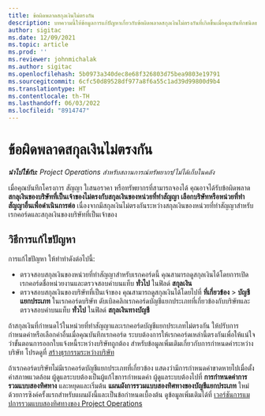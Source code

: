 ```yaml
---
title: ข้อผิดพลาดสกุลเงินไม่ตรงกัน
description: บทความนี้ให้ข้อมูลการแก้ปัญหาเกี่ยวกับข้อผิดพลาดสกุลเงินไม่ตรงกันที่เกิดขึ้นเมื่อคุณบันทึกชนิดของเรกคอร์ดเฉพาะ
author: sigitac
ms.date: 12/09/2021
ms.topic: article
ms.prod: ''
ms.reviewer: johnmichalak
ms.author: sigitac
ms.openlocfilehash: 5b0973a340dec8e68f326803d75bea9803e19791
ms.sourcegitcommit: 6cfc50d89528df977a8f6a55c1ad39d99800d9b4
ms.translationtype: HT
ms.contentlocale: th-TH
ms.lasthandoff: 06/03/2022
ms.locfileid: "8914747"
---
```

# <a name="currency-mismatch-error"></a>ข้อผิดพลาดสกุลเงินไม่ตรงกัน 

_**นำไปใช้กับ:** Project Operations สำหรับสถานการณ์ทรัพยากร/ไม่ได้เก็บในคลัง_

เมื่อคุณบันทึกโครงการ สัญญา ใเสนอราคา หรือทรัพยากรที่สามารถจองได้ คุณอาจได้รับข้อผิดพลาด **สกลุเงินของบริษัทที่เป็นเจ้าของไม่ตรงกับสกุลเงินของหน่วยที่ทำสัญญา เลือกบริษัทหรือหน่วยที่ทำสัญญาอื่นเพื่อดำเนินการต่อ** เนื่องจากมีสกุลเงินไม่ตรงกันระหว่างสกุลเงินของหน่วยที่ทำสัญญาสำหรับเรกคอร์ดและสกุลเงินของบริษัทที่เป็นเจ้าของ


## <a name="resolution"></a>วิธีการแก้ไขปัญหา

การแก้ไขปัญหา ให้ทำทำดังต่อไปนี้:
- ตรวจสอบสกุลเงินของหน่วยที่ทำสัญญาสำหรับเรกคอร์ดนี้ คุณสามารถดูสกุลเงินได้โดยการเปิดเรกคอร์ดชื่อหน่วยงานและตรวจสอบค่าบนแท็บ **ทั่วไป** ในฟิลด์ **สกุลเงิน**
- ตรวจสอบสกุลเงินของบริษัทที่เป็นเจ้าของ คุณสามารถดูสกุลเงินได้โดยไปที่ **ที่เกี่ยวข้อง** > **บัญชีแยกประเภท** ในเรกคอร์ดบริษัท ดับเบิลคลิกเรกคอร์ดบัญชีแยกประเภทที่เกี่ยวข้องกับบริษัทและตรวจสอบค่าบนแท็บ **ทั่วไป** ในฟิลด์ **สกุลเงินทางบัญชี**

ถ้าสกุลเงินที่กำหนดไว้ในหน่วยที่ทำสัญญาและเรกคอร์ดบัญชีแยกประเภทไม่ตรงกัน ให้ปรับการกำหนดค่าหรือเลือกค่าอื่นเมื่อคุณบันทึกเรกคอร์ด ระบบต้องการให้เรกคอร์ดเหล่านี้ตรงกันเพื่อให้แน่ใจว่าขั้นตอนการออกใบแจ้งหนี้ระหว่างบริษัทถูกต้อง สำหรับข้อมูลเพิ่มเติมเกี่ยวกับการกำหนดค่าระหว่างบริษัท โปรดดูที่ [สร้างธุรกรรมระหว่างบริษัท](../../project-accounting/create-intercompany-transactions.md)

ถ้าเรกคอร์ดบริษัทไม่มีเรกคอร์ดบัญชีแยกประเภทที่เกี่ยวข้อง แสดงว่ามีการกำหนดค่าขาดหายไปเมื่อตั้งค่าสภาพแวดล้อม ผู้ดูแลระบบต้องเป็นผู้แก้ไขการกำหนดค่า ผู้ดูแลระบบต้องไปที่ **การกำหนดค่าการรวมแบบสองทิศทาง** และหยุดและเริ่มต้น **แผนผังการรวมแบบสองทิศทางของบัญชีแยกประเภท** ใหม่ด้วยการซิงค์ครั้งแรกสำหรับแผนผังนี้และเป็นข้อกำหนดเบื้องต้น ดูข้อมูลเพิ่มเติมได้ที่ [เวอร์ชันการแมปการรวมแบบสองทิศทางของ Project Operations](../../environment/resource-dual-write-maps.md)
